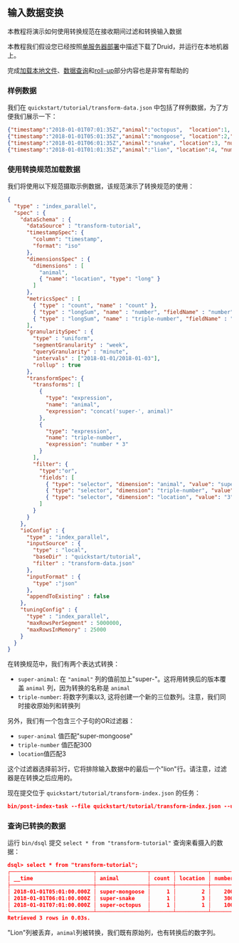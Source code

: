 <!-- toc -->

<script async src="https://pagead2.googlesyndication.com/pagead/js/adsbygoogle.js"></script>
<ins class="adsbygoogle"
     style="display:block; text-align:center;"
     data-ad-layout="in-article"
     data-ad-format="fluid"
     data-ad-client="ca-pub-8828078415045620"
     data-ad-slot="7586680510"></ins>
<script>
     (adsbygoogle = window.adsbygoogle || []).push({});
</script>

## 输入数据变换

本教程将演示如何使用转换规范在接收期间过滤和转换输入数据

本教程我们假设您已经按照[单服务器部署](../GettingStarted/chapter-3.md)中描述下载了Druid，并运行在本地机器上。

完成[加载本地文件](tutorial-batch.md)、[数据查询](./chapter-4.md)和[roll-up](./chapter-5.md)部分内容也是非常有帮助的

### 样例数据

我们在 `quickstart/tutorial/transform-data.json` 中包括了样例数据，为了方便我们展示一下：

```json
{"timestamp":"2018-01-01T07:01:35Z","animal":"octopus",  "location":1, "number":100}
{"timestamp":"2018-01-01T05:01:35Z","animal":"mongoose", "location":2,"number":200}
{"timestamp":"2018-01-01T06:01:35Z","animal":"snake", "location":3, "number":300}
{"timestamp":"2018-01-01T01:01:35Z","animal":"lion", "location":4, "number":300}
```

### 使用转换规范加载数据
我们将使用以下规范摄取示例数据，该规范演示了转换规范的使用：
```json
{
  "type" : "index_parallel",
  "spec" : {
    "dataSchema" : {
      "dataSource" : "transform-tutorial",
      "timestampSpec": {
        "column": "timestamp",
        "format": "iso"
      },
      "dimensionsSpec" : {
        "dimensions" : [
          "animal",
          { "name": "location", "type": "long" }
        ]
      },
      "metricsSpec" : [
        { "type" : "count", "name" : "count" },
        { "type" : "longSum", "name" : "number", "fieldName" : "number" },
        { "type" : "longSum", "name" : "triple-number", "fieldName" : "triple-number" }
      ],
      "granularitySpec" : {
        "type" : "uniform",
        "segmentGranularity" : "week",
        "queryGranularity" : "minute",
        "intervals" : ["2018-01-01/2018-01-03"],
        "rollup" : true
      },
      "transformSpec": {
        "transforms": [
          {
            "type": "expression",
            "name": "animal",
            "expression": "concat('super-', animal)"
          },
          {
            "type": "expression",
            "name": "triple-number",
            "expression": "number * 3"
          }
        ],
        "filter": {
          "type":"or",
          "fields": [
            { "type": "selector", "dimension": "animal", "value": "super-mongoose" },
            { "type": "selector", "dimension": "triple-number", "value": "300" },
            { "type": "selector", "dimension": "location", "value": "3" }
          ]
        }
      }
    },
    "ioConfig" : {
      "type" : "index_parallel",
      "inputSource" : {
        "type" : "local",
        "baseDir" : "quickstart/tutorial",
        "filter" : "transform-data.json"
      },
      "inputFormat" : {
        "type" :"json"
      },
      "appendToExisting" : false
    },
    "tuningConfig" : {
      "type" : "index_parallel",
      "maxRowsPerSegment" : 5000000,
      "maxRowsInMemory" : 25000
    }
  }
}
```
在转换规范中，我们有两个表达式转换：
* `super-animal`: 在 `"animal"` 列的值前加上"super-"。这将用转换后的版本覆盖 `animal` 列，因为转换的名称是 `animal`
* `triple-number`: 将数字列乘以3, 这将创建一个新的三位数列。注意，我们同时接收原始列和转换列

另外，我们有一个包含三个子句的OR过滤器：
* `super-animal` 值匹配"super-mongoose"
* `triple-number` 值匹配300
* `location`值匹配3

这个过滤器选择前3行，它将排除输入数据中的最后一个"lion"行。请注意，过滤器是在转换之后应用的。

现在提交位于 `quickstart/tutorial/transform-index.json` 的任务：
```json
bin/post-index-task --file quickstart/tutorial/transform-index.json --url http://localhost:8081
```

### 查询已转换的数据

运行 `bin/dsql` 提交 `select * from "transform-tutorial"` 查询来看摄入的数据：
```json
dsql> select * from "transform-tutorial";
┌──────────────────────────┬────────────────┬───────┬──────────┬────────┬───────────────┐
│ __time                   │ animal         │ count │ location │ number │ triple-number │
├──────────────────────────┼────────────────┼───────┼──────────┼────────┼───────────────┤
│ 2018-01-01T05:01:00.000Z │ super-mongoose │     1 │        2 │    200 │           600 │
│ 2018-01-01T06:01:00.000Z │ super-snake    │     1 │        3 │    300 │           900 │
│ 2018-01-01T07:01:00.000Z │ super-octopus  │     1 │        1 │    100 │           300 │
└──────────────────────────┴────────────────┴───────┴──────────┴────────┴───────────────┘
Retrieved 3 rows in 0.03s.
```

"Lion"列被丢弃，`animal`列被转换，我们既有原始列，也有转换后的数字列。